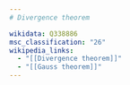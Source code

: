 ```yaml
---
# Divergence theorem

wikidata: Q338886
msc_classification: "26"
wikipedia_links:
  - "[[Divergence theorem]]"
  - "[[Gauss theorem]]"
---
```

